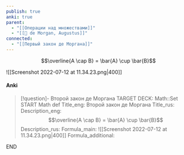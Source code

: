 ```yaml
---
publish: true
anki: true
parent:
  - "[[Операции над множествами]]"
  - "[[👤 de Morgan, Augustus]]"
connected:
  - "[[Первый закон де Моргана]]"
---
```


$$\overline{A \cap B} = \bar{A} \cup \bar{B}$$

![[Screenshot 2022-07-12 at 11.34.23.png|400]]

#### Anki
> [!question]- Второй закон де Моргана
TARGET DECK: Math::Set
START
Math def
Title_eng: Второй закон де Моргана
Title_rus: 
Description_eng: $$\overline{A \cap B} = \bar{A} \cup \bar{B}$$
Description_rus: 
Formula_main: ![[Screenshot 2022-07-12 at 11.34.23.png|400]]
Formula_additional:
<!--ID: 1706032421737-->
END